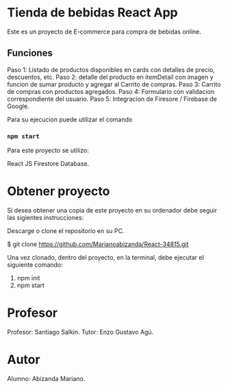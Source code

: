 # Tienda de bebidas React App

Este es un proyecto de E-commerce para compra de bebidas online.

## Funciones

Paso 1: Listado de productos disponibles en cards con detalles de precio, descuentos, etc.
Paso 2: detalle del producto en itemDetail con imagen y funcion de sumar producto y agregar al Carrito de compras.
Paso 3: Carrito de compras con productos agregados.
Paso 4: Formulario con validacion correspondiente del usuario.
Paso 5: Integracion de Firesore / Firebase de Google.


Para su ejecucion puede utilizar el comando
### `npm start`

Para este proyecto se utilizo:

React JS Firestore Database.



# Obtener proyecto

Si desea obtener una copia de este proyecto en su ordenador debe seguir las sigientes instrucciones:

Descarge o clone el repositorio en su PC.

$ git clone https://github.com/Marianoabizanda/React-34815.git


Una vez clonado, dentro del proyecto, en la terminal, debe ejecutar el siguiente comando:

1. npm init
2. npm start


# Profesor

Profesor: Santiago Salkin.
Tutor: Enzo Gustavo Agú.


# Autor

Alumno: Abizanda Mariano.













